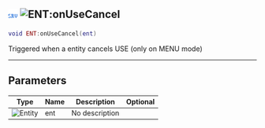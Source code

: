 ## ![server](../../.gitbook/assets/server.png) ![ENT](./readme/ent "mention"):onUseCancel

```lua
void ENT:onUseCancel(ent)
```

Triggered when a entity cancels USE (only on MENU mode)

------
## Parameters

| Type   | Name | Description | Optional |
| ------ | ---- | ----------- | -------: |
| ![Entity](./readme/entity "mention") | ent | No description |  |

